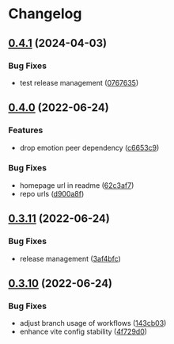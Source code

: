 # Changelog

## [0.4.1](https://github.com/openscript-ch/react-dsv-import/compare/v0.4.0...v0.4.1) (2024-04-03)


### Bug Fixes

* test release management ([0767635](https://github.com/openscript-ch/react-dsv-import/commit/07676350c1936b5619c0fa853268641928d27af1))

## [0.4.0](https://github.com/openscript-ch/react-dsv-import/compare/v0.3.11...v0.4.0) (2022-06-24)


### Features

* drop emotion peer dependency ([c6653c9](https://github.com/openscript-ch/react-dsv-import/commit/c6653c9b3e9a333006d52bfd2da7e1c19a0c1696))


### Bug Fixes

* homepage url in readme ([62c3af7](https://github.com/openscript-ch/react-dsv-import/commit/62c3af7901e385e74933461270a15d6f9991d021))
* repo urls ([d900a8f](https://github.com/openscript-ch/react-dsv-import/commit/d900a8fc772f9fe363d32a02a76728524a6a04ee))

## [0.3.11](https://github.com/openscript-ch/react-dsv-import/compare/v0.3.10...v0.3.11) (2022-06-24)


### Bug Fixes

* release management ([3af4bfc](https://github.com/openscript-ch/react-dsv-import/commit/3af4bfc7403aac4c6e646d4f43a76d25cc9f168e))

## [0.3.10](https://github.com/openscript-ch/react-dsv-import/compare/0.3.9...v0.3.10) (2022-06-24)


### Bug Fixes

* adjust branch usage of workflows ([143cb03](https://github.com/openscript-ch/react-dsv-import/commit/143cb03d0d9225b41fc81ecea983dfc6715c6fec))
* enhance vite config stability ([4f729d0](https://github.com/openscript-ch/react-dsv-import/commit/4f729d07d16f1a3fb35515ec0ae271faa6af131b))
